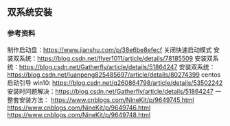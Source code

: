 ## 双系统安装
### 参考资料
制作启动盘：https://www.jianshu.com/p/38e6be8efecf
    关闭快速启动模式
安装双系统：https://blog.csdn.net/flyer1011/article/details/78185509
安装双系统：https://blog.csdn.net/Gatherfly/article/details/51864247
安装双系统：https://blog.csdn.net/luanpeng825485697/article/details/80274399
centos 启动引导 win10: https://blog.csdn.net/q260864798/article/details/53502242
安装时问题解决：https://blog.csdn.net/Gatherfly/article/details/51864247
一整套安装方法：
https://www.cnblogs.com/NineKit/p/9649745.html
https://www.cnblogs.com/NineKit/p/9649746.html
https://www.cnblogs.com/NineKit/p/9649748.html